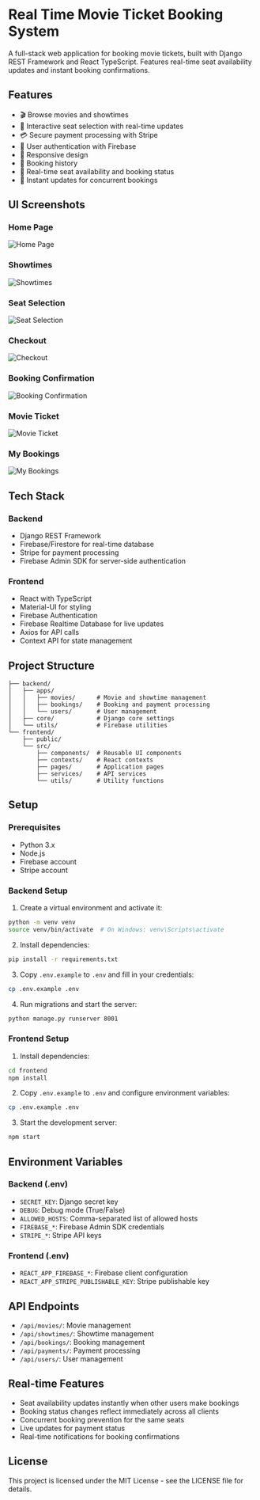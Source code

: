 # Real Time Movie Ticket Booking System

A full-stack web application for booking movie tickets, built with Django REST Framework and React TypeScript. Features real-time seat availability updates and instant booking confirmations.

## Features

- 🎬 Browse movies and showtimes
- 🎫 Interactive seat selection with real-time updates
- 💳 Secure payment processing with Stripe
- 👤 User authentication with Firebase
- 📱 Responsive design
- 📖 Booking history
- 🎯 Real-time seat availability and booking status
- 🔄 Instant updates for concurrent bookings

## UI Screenshots

### Home Page
![Home Page](output/Home.png)

### Showtimes
![Showtimes](output/Showtimes.png)

### Seat Selection
![Seat Selection](output/Seat%20Selection.png)

### Checkout
![Checkout](output/Checkout.png)

### Booking Confirmation
![Booking Confirmation](output/Booking%20confirmation.png)

### Movie Ticket
![Movie Ticket](output/Movie%20Ticket.png)

### My Bookings
![My Bookings](output/My%20bookings.png)

## Tech Stack

### Backend
- Django REST Framework
- Firebase/Firestore for real-time database
- Stripe for payment processing
- Firebase Admin SDK for server-side authentication

### Frontend
- React with TypeScript
- Material-UI for styling
- Firebase Authentication
- Firebase Realtime Database for live updates
- Axios for API calls
- Context API for state management

## Project Structure

```
├── backend/
│   ├── apps/
│   │   ├── movies/      # Movie and showtime management
│   │   ├── bookings/    # Booking and payment processing
│   │   └── users/       # User management
│   ├── core/            # Django core settings
│   └── utils/           # Firebase utilities
└── frontend/
    ├── public/
    └── src/
        ├── components/  # Reusable UI components
        ├── contexts/    # React contexts
        ├── pages/       # Application pages
        ├── services/    # API services
        └── utils/       # Utility functions
```

## Setup

### Prerequisites
- Python 3.x
- Node.js
- Firebase account
- Stripe account

### Backend Setup

1. Create a virtual environment and activate it:
```bash
python -m venv venv
source venv/bin/activate  # On Windows: venv\Scripts\activate
```

2. Install dependencies:
```bash
pip install -r requirements.txt
```

3. Copy `.env.example` to `.env` and fill in your credentials:
```bash
cp .env.example .env
```

4. Run migrations and start the server:
```bash
python manage.py runserver 8001
```

### Frontend Setup

1. Install dependencies:
```bash
cd frontend
npm install
```

2. Copy `.env.example` to `.env` and configure environment variables:
```bash
cp .env.example .env
```

3. Start the development server:
```bash
npm start
```

## Environment Variables

### Backend (.env)
- `SECRET_KEY`: Django secret key
- `DEBUG`: Debug mode (True/False)
- `ALLOWED_HOSTS`: Comma-separated list of allowed hosts
- `FIREBASE_*`: Firebase Admin SDK credentials
- `STRIPE_*`: Stripe API keys

### Frontend (.env)
- `REACT_APP_FIREBASE_*`: Firebase client configuration
- `REACT_APP_STRIPE_PUBLISHABLE_KEY`: Stripe publishable key

## API Endpoints

- `/api/movies/`: Movie management
- `/api/showtimes/`: Showtime management
- `/api/bookings/`: Booking management
- `/api/payments/`: Payment processing
- `/api/users/`: User management

## Real-time Features

- Seat availability updates instantly when other users make bookings
- Booking status changes reflect immediately across all clients
- Concurrent booking prevention for the same seats
- Live updates for payment status
- Real-time notifications for booking confirmations

## License

This project is licensed under the MIT License - see the LICENSE file for details.
